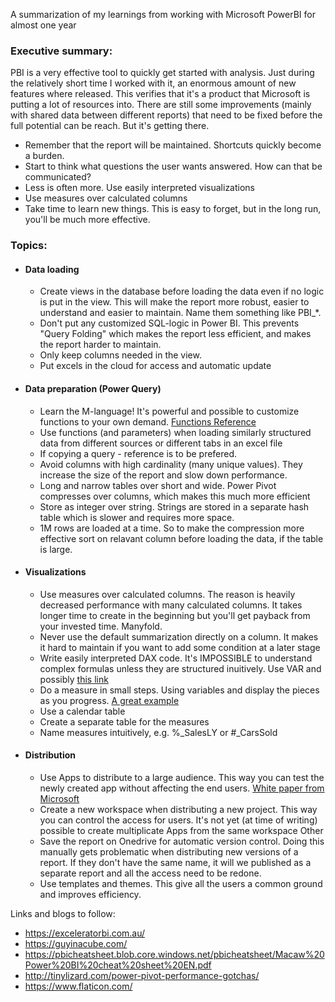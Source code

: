 A summarization of my learnings from working with Microsoft PowerBI for almost one year

### Executive summary:
PBI is a very effective tool to quickly get started with analysis. Just during the relatively short time I worked with it, 
an enormous amount of new features where released. This verifies that it's a product that Microsoft is putting a lot of 
resources into. 
There are still some improvements (mainly with shared data between different reports) that need to be fixed before the 
full potential can be reach. But it's getting there. 

- Remember that the report will be maintained. Shortcuts quickly become a burden.
- Start to think what questions the user wants answered. How can that be communicated?
- Less is often more. Use easily interpreted visualizations
- Use measures over calculated columns
- Take time to learn new things. This is easy to forget, but in the long run, you'll be much more effective.

### Topics:
- #### Data loading
  - Create views in the database before loading the data even if no logic is put in the view. This will make the report more robust,
  easier to understand and easier to maintain. Name them something like PBI_*.
  - Don't put any customized SQL-logic in Power BI. This prevents "Query Folding" which makes the report less efficient, and
  makes the report harder to maintain.
  - Only keep columns needed in the view. 
  - Put excels in the cloud for access and automatic update
  
- #### Data preparation (Power Query)
  - Learn the M-language! It's powerful and possible to customize functions to your own demand. [Functions Reference](https://docs.microsoft.com/en-us/powerquery-m/power-query-m-reference)
  - Use functions (and parameters) when loading similarly structured data from different sources or different tabs in an excel file
  - If copying a query - reference is to be prefered.
  - Avoid columns with high cardinality (many unique values). They increase the size of the report and slow down performance.
  - Long and narrow tables over short and wide. Power Pivot compresses over columns, which makes this much more efficient
  - Store as integer over string. Strings are stored in a separate hash table which is slower and requires more space. 
  - 1M rows are loaded at a time. So to make the compression more effective sort on relavant column before loading the data, if the table is large. 
  
- #### Visualizations
  - Use measures over calculated columns. The reason is heavily decreased performance with many calculated columns. It takes longer time to create in the beginning but you'll get payback from your invested time. Manyfold. 
  - Never use the default summarization directly on a column. It makes it hard to maintain if you want to add some condition at a later stage
  - Write easily interpreted DAX code. It's IMPOSSIBLE to understand complex formulas unless they are structured inuitively. Use VAR and possibly [this link](https://www.daxformatter.com/)
  - Do a measure in small steps. Using variables and display the pieces as you progress. [A great example](https://exceleratorbi.com.au/how-to-solve-a-complex-dax-problem/)
  - Use a calendar table
  - Create a separate table for the measures
  - Name measures intuitively, e.g. %_SalesLY or #_CarsSold
  
- #### Distribution
  - Use Apps to distribute to a large audience. This way you can test the newly created app without affecting the end users. [White paper from Microsoft](https://aka.ms/pbienterprisedeploy)
  - Create a new workspace when distributing a new project. This way you can control the access for users. It's not yet (at time of writing) possible to create multiplicate Apps from the same workspace
Other
  - Save the report on Onedrive for automatic version control. Doing this manually gets problematic when distributing new versions of a report. If they don't have the same name, it will we published as a separate report and all the access need to be redone. 
  - Use templates and themes. This give all the users a common ground and improves efficiency. 
  
Links and blogs to follow:
- https://exceleratorbi.com.au/
- https://guyinacube.com/
- https://pbicheatsheet.blob.core.windows.net/pbicheatsheet/Macaw%20Power%20BI%20cheat%20sheet%20EN.pdf
- http://tinylizard.com/power-pivot-performance-gotchas/
- https://www.flaticon.com/


